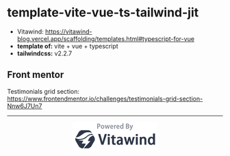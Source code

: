 # template-vite-vue-ts-tailwind-jit

- Vitawind: https://vitawind-blog.vercel.app/scaffolding/templates.html#typescript-for-vue
- **template of:** vite + vue + typescript
- **tailwindcss:** v2.2.7

## Front mentor
Testimonials grid section: https://www.frontendmentor.io/challenges/testimonials-grid-section-Nnw6J7Un7

---
<p align="center">
<img src="./powered-by-vitawind-bright.png">
</p>
